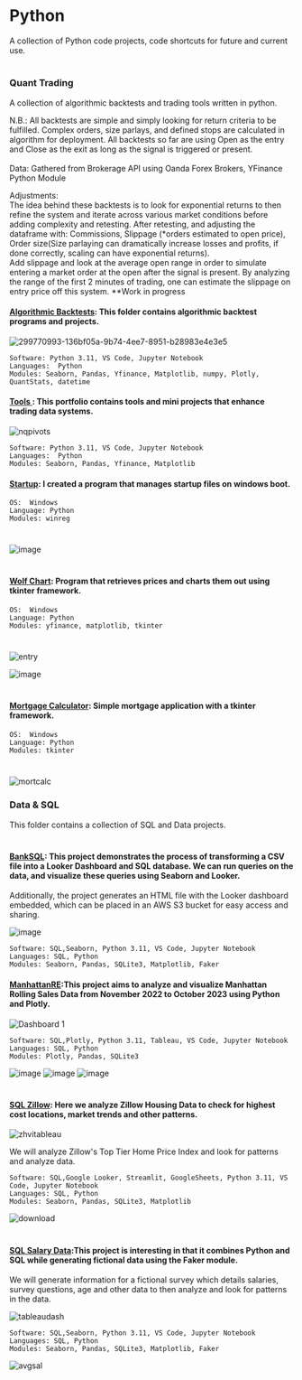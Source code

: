 # Python
A collection of Python code projects, code shortcuts for future and current use. 
#
###  Quant Trading
A collection of algorithmic backtests and trading tools written in python.

N.B.:  All backtests are simple and simply looking for return criteria to be fulfilled.  Complex orders, size parlays, and defined stops are calculated in algorithm for deployment. 
All backtests so far are using Open as the entry and Close as the exit as long as the signal is triggered or present.  
<br>
Data:  Gathered from Brokerage API using Oanda Forex Brokers, YFinance Python Module 
<br>

Adjustments:   
The idea behind these backtests is to look for exponential returns to then refine the system and iterate across various market conditions before adding complexity and retesting.
After retesting, and adjusting the dataframe with:  Commissions, Slippage (*orders estimated to open price), Order size(Size parlaying can dramatically increase losses and profits, if done correctly, scaling can have exponential returns).
<br> 
Add slippage and look at the average open range in order to simulate entering a market order at the open after the signal is present.  By analyzing the range of the first 2 minutes of trading, one can estimate the slippage on entry price off this system. 
**Work in progress

#### [Algorithmic Backtests](https://github.com/guzmanwolfrank/QuantTrading/tree/main/Algorithmic%20Backtests): This folder contains algorithmic backtest programs and projects.     

![299770993-136bf05a-9b74-4ee7-8951-b28983e4e3e5](https://github.com/guzmanwolfrank/QuantTrading/assets/29739578/1a35e249-dcd5-45ed-8b8e-326ebc8fefd4)


    Software: Python 3.11, VS Code, Jupyter Notebook
    Languages:  Python
    Modules: Seaborn, Pandas, Yfinance, Matplotlib, numpy, Plotly, QuantStats, datetime


#### [Tools ](https://github.com/guzmanwolfrank/QuantTrading/tree/main/Tools): This portfolio contains tools and mini projects that enhance trading data systems.    

![nqpivots](https://github.com/guzmanwolfrank/QuantTrading/assets/29739578/29695637-1150-4634-8c11-51fba32f7086)


    Software: Python 3.11, VS Code, Jupyter Notebook
    Languages:  Python
    Modules: Seaborn, Pandas, Yfinance, Matplotlib


#### [Startup](https://github.com/guzmanwolfrank/Python/tree/main/Startup): I created a program that manages startup files on windows boot. 

    OS:  Windows  
    Language: Python 
    Modules: winreg 
#
![image](https://github.com/guzmanwolfrank/Python/assets/29739578/94b18cc8-2816-492a-88d6-592c15f7c94f)
#


#### [Wolf Chart](https://github.com/guzmanwolfrank/Python/tree/main/Wolf%20Chart): Program that retrieves prices and charts them out using tkinter framework.  

    OS:  Windows  
    Language: Python 
    Modules: yfinance, matplotlib, tkinter 
#
![entry](https://github.com/guzmanwolfrank/Python/assets/29739578/a7b58c08-ff5e-46f5-850e-d22aae243f9d)


![image](https://github.com/guzmanwolfrank/Python/assets/29739578/c78778a3-7402-492a-bbeb-5ecfc18d5038)



#

#### [Mortgage Calculator](https://github.com/guzmanwolfrank/Python/tree/main/MortgageCalculator): Simple mortgage application with a tkinter framework. 

    OS:  Windows  
    Language: Python 
    Modules: tkinter 
#

![mortcalc](https://github.com/guzmanwolfrank/Python/assets/29739578/e6b2fb45-b28f-472a-97a8-dd1506f245fd)

### Data & SQL


This folder contains a collection of SQL and Data projects. 

#


#### [BankSQL](https://github.com/guzmanwolfrank/SQL/tree/main/BankSQL):  This project demonstrates the process of transforming a CSV file into a Looker Dashboard and SQL database. We can run queries on the data, and visualize these queries using Seaborn and Looker.

Additionally, the project generates an HTML file with the Looker dashboard embedded, which can be placed in an AWS S3 bucket for easy access and sharing.

![image](https://raw.githubusercontent.com/guzmanwolfrank/Data-SQL/main/BankSQL/output_images/plot_6.png )



    Software: SQL,Seaborn, Python 3.11, VS Code, Jupyter Notebook
    Languages: SQL, Python
    Modules: Seaborn, Pandas, SQLite3, Matplotlib, Faker





#### [ManhattanRE](https://github.com/guzmanwolfrank/Data-SQL/tree/main/ManhattanRE):This project aims to analyze and visualize Manhattan Rolling Sales Data from November 2022 to October 2023 using Python and Plotly. 

![Dashboard 1](https://github.com/guzmanwolfrank/Data-SQL/assets/29739578/367558d3-89cc-4c35-82e3-db35fcea76b9)


    Software: SQL,Plotly, Python 3.11, Tableau, VS Code, Jupyter Notebook
    Languages: SQL, Python
    Modules: Plotly, Pandas, SQLite3

![image](https://github.com/guzmanwolfrank/Data-SQL/blob/main/ManhattanRE/Img/q3.png)
![image](https://github.com/guzmanwolfrank/Data-SQL/blob/main/ManhattanRE/Img/q4.png)
![image](https://github.com/guzmanwolfrank/Data-SQL/blob/main/ManhattanRE/Img/q1.png)

#


#### [SQL Zillow](https://github.com/guzmanwolfrank/SQL/tree/main/SQL%20Zillow): Here we analyze Zillow Housing Data to check for highest cost locations, market trends and other patterns. 

![zhvitableau](https://github.com/guzmanwolfrank/Data-SQL/assets/29739578/91066727-3cc3-4e1f-afa4-3455ff2cb8f5)


We will analyze Zillow's Top Tier Home Price Index and look for patterns and analyze data.  



    Software: SQL,Google Looker, Streamlit, GoogleSheets, Python 3.11, VS Code, Jupyter Notebook
    Languages: SQL, Python
    Modules: Seaborn, Pandas, SQLite3, Matplotlib

![download](https://github.com/guzmanwolfrank/SQL/assets/29739578/6dbd6c7e-9a7e-4155-b54e-5e6e117f266b)

#

#### [SQL Salary Data](https://github.com/guzmanwolfrank/SQL/tree/main/SQLSalaryData):This project is interesting in that it combines Python and SQL while generating fictional data using the Faker module. 
We will generate information for a fictional survey which details salaries, survey questions, age and other data to then analyze and look for patterns in the data.  


![tableaudash](https://github.com/guzmanwolfrank/Data-SQL/assets/29739578/4b76850d-0af8-428f-af11-c7ab6662fe4a)



    Software: SQL,Seaborn, Python 3.11, VS Code, Jupyter Notebook
    Languages: SQL, Python
    Modules: Seaborn, Pandas, SQLite3, Matplotlib, Faker




![avgsal](https://github.com/guzmanwolfrank/SQL/assets/29739578/ab03cdfb-4e17-4255-9f6e-6cf590fbe930)
